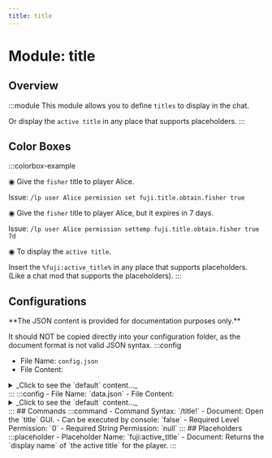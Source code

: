 ```yaml
---
title: title
---
```



# Module: title

## Overview
:::module
  This module allows you to define `titles` to display in the chat.
  
  Or display the `active title` in any place that supports placeholders.
:::
## Color Boxes

:::colorbox-example

  ◉ Give the `fisher` title to player Alice.
  
  Issue: `/lp user Alice permission set fuji.title.obtain.fisher true`
  
  
  
  ◉ Give the `fisher` title to player Alice, but it expires in 7 days.
  
  Issue: `/lp user Alice permission settemp fuji.title.obtain.fisher true 7d`
  
  
  
  ◉ To display the `active title`.
  
  Insert the `%fuji:active_title%` in any place that supports placeholders. (Like a chat mod that supports the placeholders).
:::

## Configurations
<Admonition type="warning" icon="" title="">
**The JSON content is provided for documentation purposes only.**

It should NOT be copied directly into your configuration folder, as the document format is not valid JSON syntax.
</Admonition>
:::config
- File Name: `config.json`
- File Content: 
<details>

<summary>_Click to see the `default` content..._</summary>

```json showLineNumbers title="config/fuji/modules/title/config.json"
{
  "default_active_title_id": "resident",
  "no_active_title_text": "<grey>[None]",
  "title_descriptors": [
    {
      "id": "resident",
      "item": "minecraft:grass_block",
      "display_name": "<dark_green>[Resident]",
      "lore": [
        "<yellow>The title for a resident."
      ]
    },
    {
      "id": "farmer",
      "item": "minecraft:iron_hoe",
      "display_name": "<green>[Farmer]",
      "lore": [
        "<yellow>The title for a farmer."
      ]
    },
    {
      "id": "fisher",
      "item": "minecraft:fishing_rod",
      "display_name": "<blue>[Fisher]",
      "lore": [
        "<yellow>The title for a fisher."
      ]
    }
  ]
}
```
</details>
:::
:::config
- File Name: `data.json`
- File Content: 
<details>

<summary>_Click to see the `default` content..._</summary>

```json showLineNumbers title="config/fuji/modules/title/data.json"
{
  "preferences": []
}
```
</details>
:::
## Commands
:::command
- Command Syntax: `/title!`
- Document:   Open the `title` GUI.
- Can be executed by console: `false`
- Required Level Permission: `0`
- Required String Permission: `null`
:::
## Placeholders
:::placeholder
- Placeholder Name: `fuji:active_title`
- Document:   Returns the `display name` of `the active title` for the player.
:::

